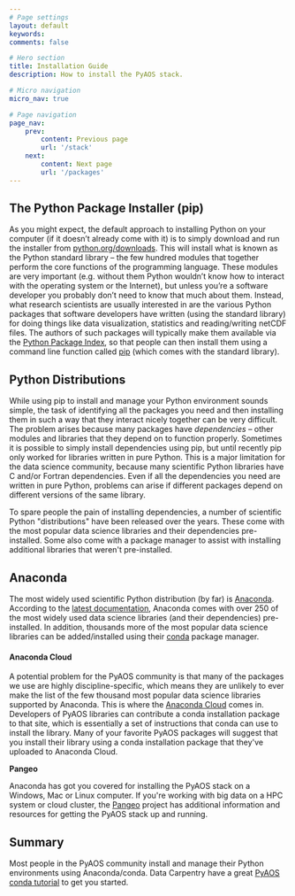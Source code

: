 ```yaml
---
# Page settings
layout: default
keywords:
comments: false

# Hero section
title: Installation Guide
description: How to install the PyAOS stack.

# Micro navigation
micro_nav: true

# Page navigation
page_nav:
    prev:
        content: Previous page
        url: '/stack'
    next:
        content: Next page
        url: '/packages'
---
```


## The Python Package Installer (pip)

As you might expect,
the default approach to installing Python on your computer
(if it doesn’t already come with it)
is to simply download and run the installer from
[python.org/downloads](https://www.python.org/downloads/).
This will install what is known as the Python standard library –
the few hundred modules that together perform the core functions of the programming language.
These modules are very important
(e.g. without them Python wouldn’t know how to interact with the operating system or the Internet),
but unless you’re a software developer you probably don’t need to know that much about them.
Instead, what research scientists are usually interested in are the various Python packages
that software developers have written (using the standard library)
for doing things like data visualization, statistics and reading/writing netCDF files.
The authors of such packages will typically make them available via the
[Python Package Index](https://pypi.org/),
so that people can then install them using a command line function called
[pip](https://pip.pypa.io/en/stable/)
(which comes with the standard library).

## Python Distributions

While using pip to install and manage your Python environment sounds simple,
the task of identifying all the packages you need and then
installing them in such a way that they interact nicely together can be very difficult.
The problem arises because many packages have *dependencies* –
other modules and libraries that they depend on to function properly.
Sometimes it is possible to simply install dependencies using pip,
but until recently pip only worked for libraries written in pure Python.
This is a major limitation for the data science community,
because many scientific Python libraries have C and/or Fortran dependencies.
Even if all the dependencies you need are written in pure Python,
problems can arise if different packages depend on different versions of the same library.

To spare people the pain of installing dependencies,
a number of scientific Python "distributions" have been released over the years.
These come with the most popular data science libraries and their dependencies pre-installed.
Some also come with a package manager to assist with installing additional libraries
that weren't pre-installed. 

## Anaconda

The most widely used scientific Python distribution (by far) is [Anaconda](https://www.anaconda.com/distribution/).
According to the [latest documentation](https://docs.anaconda.com/anaconda/#anaconda-navigator-or-conda),
Anaconda comes with over 250 of the most widely used data science libraries (and their dependencies) pre-installed.
In addition, thousands more of the most popular data science libraries can be added/installed
using their [conda](https://docs.conda.io/en/latest/) package manager.

#### Anaconda Cloud

A potential problem for the PyAOS community is that many of the packages we use are
highly discipline-specific,
which means they are unlikely to ever make the list of the few thousand most popular
data science libraries supported by Anaconda.
This is where the [Anaconda Cloud](https://anaconda.org) comes in.
Developers of PyAOS libraries can contribute a conda installation package to that site,
which is essentially a set of instructions that conda can use to install the library.
Many of your favorite PyAOS packages will suggest that you install their library
using a conda installation package that they've uploaded to Anaconda Cloud.

<div class="callout callout--info">
    <p><strong>Pangeo</strong></p>
    <p>Anaconda has got you covered for installing the PyAOS stack
    on a Windows, Mac or Linux computer.
    If you're working with big data on a HPC system or cloud cluster,
    the <a href="https://pangeo.io/index.html">Pangeo</a> project
    has additional information and resources for getting the PyAOS stack up and running. 
    </p>
</div>

## Summary

Most people in the PyAOS community install and manage their Python environments using Anaconda/conda.
Data Carpentry have a great
[PyAOS conda tutorial](https://carpentrieslab.github.io/python-aos-lesson/01-conda/index.html)
to get you started. 

 